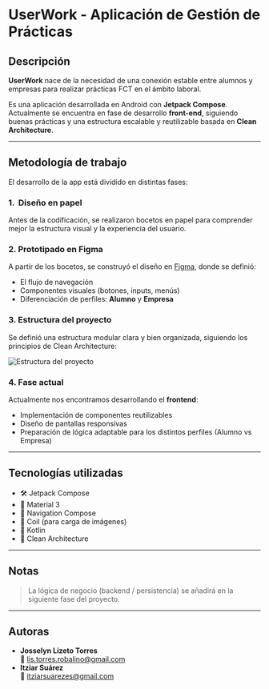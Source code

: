 # UserWork - Aplicación de Gestión de Prácticas

##  Descripción

**UserWork** nace de la necesidad de una conexión estable entre alumnos y empresas para realizar
prácticas FCT en el ámbito laboral.

Es una aplicación desarrollada en Android con **Jetpack Compose**.  
Actualmente se encuentra en fase de desarrollo **front-end**, siguiendo buenas prácticas y una estructura
escalable y reutilizable basada en **Clean Architecture**.

---

##  Metodología de trabajo

El desarrollo de la app está dividido en distintas fases:

### 1. ️ Diseño en papel

Antes de la codificación, se realizaron bocetos en papel para comprender mejor la estructura visual
y la experiencia del usuario.

### 2.  Prototipado en Figma

A partir de los bocetos, se construyó el diseño en [Figma](https://www.figma.com), donde se definió:

- El flujo de navegación
- Componentes visuales (botones, inputs, menús)
- Diferenciación de perfiles: **Alumno** y **Empresa**

### 3.  Estructura del proyecto

Se definió una estructura modular clara y bien organizada, siguiendo los principios de Clean Architecture:

![Estructura del proyecto](docs/estructura.png)

### 4.  Fase actual

Actualmente nos encontramos desarrollando el **frontend**:

- Implementación de componentes reutilizables
- Diseño de pantallas responsivas
- Preparación de lógica adaptable para los distintos perfiles (Alumno vs Empresa)

---

##  Tecnologías utilizadas

- 🛠️ Jetpack Compose
- 🎨 Material 3
- 🧭 Navigation Compose
- 🎯 Coil (para carga de imágenes)
- 🧱 Kotlin
- 📐 Clean Architecture

---

##  Notas

> La lógica de negocio (backend / persistencia) se añadirá en la siguiente fase del proyecto.

---

##  Autoras

- **Josselyn Lizeto Torres**  
  📧 lis.torres.robalino@gmail.com
- **Itziar Suárez**  
  📧 itziarsuarezes@gmail.com